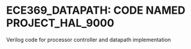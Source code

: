 # ECE369_DATAPATH: CODE NAMED PROJECT_HAL_9000
Verilog code for processor controller and datapath implementation
